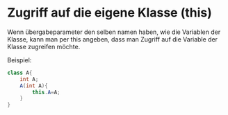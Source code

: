 # Zugriff auf die eigene Klasse (this)

Wenn übergabeparameter den selben namen haben, wie die Variablen der Klasse,
kann man per this angeben, dass man Zugriff auf die Variable der Klasse zugreifen möchte.

Beispiel:

```java
class A{
    int A;
    A(int A){
        this.A=A;
    }
}
```
